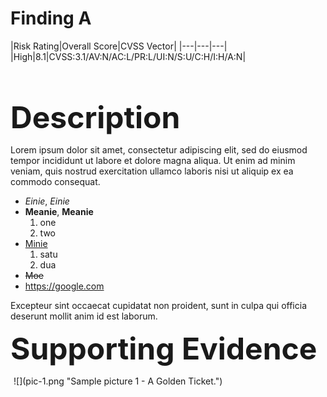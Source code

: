 # Finding A

<table style='Table Grid' column_widths='1in, 1.2in, 4.2in'>
<para before=6pt spacing=1.15 after=6pt align=center>
|<cell color='#000000'>Risk Rating</cell>|<cell color='#000000'>Overall Score</cell>|<cell color='#000000'>CVSS Vector</cell>|
|---|---|---|
|<cell color='#ff0000'>High</cell>|8.1|CVSS:3.1/AV:N/AC:L/PR:L/UI:N/S:U/C:H/I:H/A:N|
</para>
</table>

<br>

<font size=12pt>**Description**</font>

Lorem ipsum dolor sit amet, consectetur adipiscing elit, sed do eiusmod tempor incididunt ut labore et dolore magna aliqua. Ut enim ad minim veniam, quis nostrud exercitation ullamco laboris nisi ut aliquip ex ea commodo consequat.

- <i>Einie</i>, _Einie_
- <b>Meanie</b>, __Meanie__
    1. one
    2. two
- <u>Minie</u>
    1. satu
    2. dua
- <strike>Moe</strike>
- <https://google.com>

<font name=Arial>Excepteur sint occaecat cupidatat non proident, sunt in culpa qui officia deserunt mollit anim id est laborum.</font>

<font size=12pt>**Supporting Evidence**</font>

<align center>
<img width=5in border_width=1.5pt>![](pic-1.png "Sample picture 1 - A Golden Ticket.")</img>
</align>
